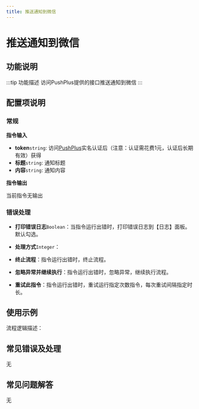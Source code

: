 ```yaml
---
title: 推送通知到微信
---
```


# 推送通知到微信

## 功能说明

:::tip 功能描述
访问PushPlus提供的接口推送通知到微信
:::

## 配置项说明

### 常规

**指令输入**

- **token**`string`: 访问[PushPlus](http://verify.pushplus.plus/)实名认证后（注意：认证需花费1元，认证后长期有效）获得
- **标题**`string`: 通知标题
- **内容**`string`: 通知内容

**指令输出**

当前指令无输出

### 错误处理

- **打印错误日志**`Boolean`：当指令运行出错时，打印错误日志到【日志】面板。默认勾选。

- **处理方式**`Integer`：

 - **终止流程**：指令运行出错时，终止流程。

 - **忽略异常并继续执行**：指令运行出错时，忽略异常，继续执行流程。

 - **重试此指令**：指令运行出错时，重试运行指定次数指令，每次重试间隔指定时长。

## 使用示例

流程逻辑描述：

## 常见错误及处理

无

## 常见问题解答

无
